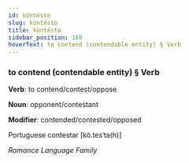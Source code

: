 ```yaml
---
id: köntësto
slug: köntësto
title: köntësto
sidebar_position: 169
hoverText: to contend (contendable entity) § Verb
---
```


### to contend (contendable entity) § Verb

**Verb**: to contend/contest/oppose

**Noun**: opponent/contestant

**Modifier**: contended/contested/opposed

Portuguese contestar [kõ.tesˈta(h)]

*Romance Language Family*